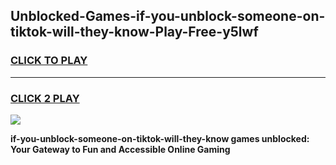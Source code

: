
## Unblocked-Games-if-you-unblock-someone-on-tiktok-will-they-know-Play-Free-y5lwf
<h3>
<a href="https://premium76.site?title=if-you-unblock-someone-on-tiktok-will-they-know&ref=20M">CLICK TO PLAY</a></h3>
<hr>

<h3>
<a href="https://premium76.site?title=if-you-unblock-someone-on-tiktok-will-they-know&ref=20M">CLICK 2 PLAY</a>
  
</h3>

<a href="https://premium76.site?title=if-you-unblock-someone-on-tiktok-will-they-know&ref=19M"><img src="https://clearcache.store/games.png"></a>


**if-you-unblock-someone-on-tiktok-will-they-know games unblocked: Your Gateway to Fun and Accessible Online Gaming**
